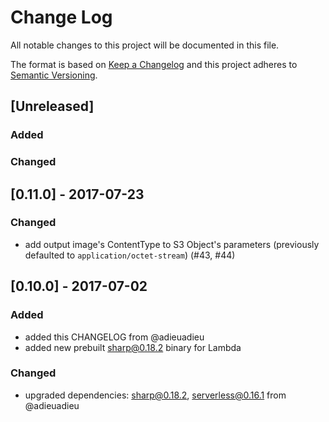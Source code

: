 # Change Log
All notable changes to this project will be documented in this file.

The format is based on [Keep a Changelog](http://keepachangelog.com/)
and this project adheres to [Semantic Versioning](http://semver.org/).


## [Unreleased]
### Added

### Changed


## [0.11.0] - 2017-07-23
### Changed
- add output image's ContentType to S3 Object's parameters (previously defaulted to `application/octet-stream`) (#43, #44)


## [0.10.0] - 2017-07-02
### Added
- added this CHANGELOG from @adieuadieu
- added new prebuilt sharp@0.18.2 binary for Lambda

### Changed
- upgraded dependencies: sharp@0.18.2, serverless@0.16.1 from @adieuadieu
